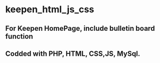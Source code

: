 # keepen_html_js_css
## For Keepen HomePage, include bulletin board function
## Codded with PHP, HTML, CSS,JS, MySql.
